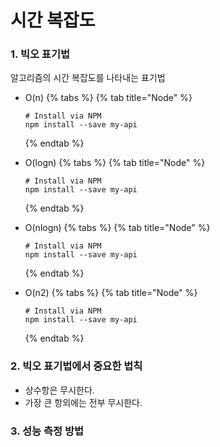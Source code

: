 # 시간 복잡도

### 1. 빅오 표기법

알고리즘의 시간 복잡도를 나타내는 표기법

- O(n)
  {% tabs %}
  {% tab title="Node" %}

  ```
  # Install via NPM
  npm install --save my-api
  ```

  {% endtab %}

- O(logn)
  {% tabs %}
  {% tab title="Node" %}

  ```
  # Install via NPM
  npm install --save my-api
  ```

  {% endtab %}

- O(nlogn)
  {% tabs %}
  {% tab title="Node" %}

  ```
  # Install via NPM
  npm install --save my-api
  ```

  {% endtab %}

- O(n2)
  {% tabs %}
  {% tab title="Node" %}
  ```
  # Install via NPM
  npm install --save my-api
  ```
  {% endtab %}

### 2. 빅오 표기법에서 중요한 법칙

- 상수항은 무시한다.
- 가장 큰 항외에는 전부 무시한다.

### 3. 성능 측정 방법
